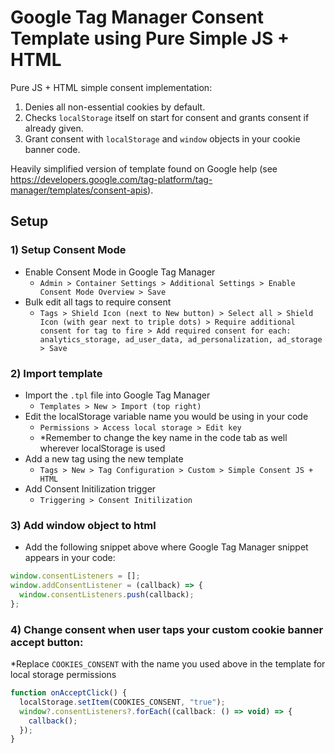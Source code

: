 # Google Tag Manager Consent Template using Pure Simple JS + HTML
Pure JS + HTML simple consent implementation:
1) Denies all non-essential cookies by default. 
2) Checks `localStorage` itself on start for consent and grants consent if already given.
3) Grant consent with `localStorage` and `window` objects in your cookie banner code.

Heavily simplified version of template found on Google  help (see https://developers.google.com/tag-platform/tag-manager/templates/consent-apis).

## Setup
### 1) Setup Consent Mode
- Enable Consent Mode in Google Tag Manager
  - `Admin > Container Settings > Additional Settings > Enable Consent Mode Overview > Save`
- Bulk edit all tags to require consent
  - `Tags > Shield Icon (next to New button) > Select all > Shield Icon (with gear next to triple dots) > Require additional consent for tag to fire > Add required consent for each: analytics_storage, ad_user_data, ad_personalization, ad_storage > Save`

### 2) Import template
- Import the `.tpl` file into Google Tag Manager
  - `Templates > New > Import (top right)`
- Edit the localStorage variable name you would be using in your code
  - `Permissions > Access local storage > Edit key`
  - *Remember to change the key name in the code tab as well wherever localStorage is used
- Add a new tag using the new template
  - `Tags > New > Tag Configuration > Custom > Simple Consent JS + HTML`
- Add Consent Initilization trigger
  - `Triggering > Consent Initilization`

### 3) Add window object to html
- Add the following snippet above where Google Tag Manager snippet appears in your code:
```js
window.consentListeners = [];
window.addConsentListener = (callback) => {
  window.consentListeners.push(callback);
};
```

### 4) Change consent when user taps your custom cookie banner accept button:
*Replace `COOKIES_CONSENT` with the name you used above in the template for local storage permissions
```js
function onAcceptClick() {
  localStorage.setItem(COOKIES_CONSENT, "true");
  window?.consentListeners?.forEach((callback: () => void) => {
    callback();
  });
}
```
